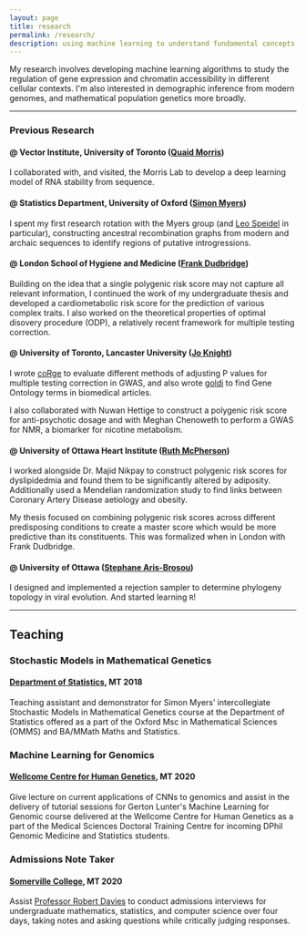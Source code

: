```yaml
---
layout: page
title: research
permalink: /research/
description: using machine learning to understand fundamental concepts in biology.
---
```


My research involves developing machine learning algorithms to study the regulation of gene expression and chromatin accessibility in different cellular contexts.  I'm also interested in demographic inference from modern genomes, and mathematical population genetics more broadly.

--- 

### Previous Research

#### @ Vector Institute, University of Toronto ([Quaid Morris](http://www.morrislab.ca/))

I collaborated with, and visited, the Morris Lab to develop a deep learning model of RNA stability from sequence.

#### @ Statistics Department, University of Oxford ([Simon Myers](https://myersgroup.github.io/))

I spent my first research rotation with the Myers group (and [Leo Speidel](https://leospeidel.com/) in particular), constructing ancestral recombination graphs from modern and archaic sequences to identify regions of putative introgressions. 

#### @ London School of Hygiene and Medicine ([Frank Dudbridge](https://www2.le.ac.uk/departments/health-sciences/people/staff-pages/professorial-staff/professor-frank-dudbridge))

Building on the idea that a single polygenic risk score may not capture all relevant information, I continued the work of my undergraduate thesis and developed a cardiometabolic risk score for the prediction of various complex traits. I also worked on the theoretical properties of optimal disovery procedure (ODP), a relatively recent framework for multiple testing correction. 

#### @ University of Toronto, Lancaster University ([Jo Knight](http://chicas.lancaster-university.uk/people/knight.html<Paste>))

I wrote [coRge](https://github.com/Chris1221/coRge) to evaluate different methods of adjusting P values for multiple testing correction in GWAS, and also wrote [goldi](https://github.com/Chris1221/goldi) to find Gene Ontology terms in biomedical articles. 

I also collaborated with Nuwan Hettige to construct a polygenic risk score for anti-psychotic dosage and with Meghan Chenoweth to perform a GWAS for NMR, a biomarker for nicotine metabolism. 

#### @ University of Ottawa Heart Institute ([Ruth McPherson](https://www.ottawaheart.ca/physician-researcher-profile/mcpherson-ruth))

I worked alongside Dr. Majid Nikpay to construct polygenic risk scores for dyslipidedmia and found them to be significantly altered by adiposity. Additionally used a Mendelian randomization study to find links between Coronary Artery Disease aetiology and obesity. 

My thesis focused on combining polygenic risk scores across different predisposing conditions to create a master score which would be more predictive than its constituents. This was formalized when in London with Frank Dudbridge. 

#### @ University of Ottawa ([Stephane Aris-Brosou](https://science.uottawa.ca/biology/people/aris-brosou-stephane))

I designed and implemented a rejection sampler to determine phylogeny topology in viral evolution. And started learning `R`!  

---

## Teaching 

### Stochastic Models in Mathematical Genetics
#### [Department of Statistics](https://www.stats.ox.ac.uk/), MT 2018

Teaching assistant and demonstrator for Simon Myers’ intercollegiate Stochastic Models in Mathematical Genetics course at the Department of Statistics offered as a part of the Oxford Msc in Mathematical Sciences (OMMS) and BA/MMath Maths and Statistics.

### Machine Learning for Genomics 
#### [Wellcome Centre for Human Genetics](https://www.well.ox.ac.uk/), MT 2020

Give lecture on current applications of CNNs to genomics and assist in the delivery of tutorial sessions for Gerton Lunter's Machine Learning for Genomic course delivered at the Wellcome Centre for Human Genetics as a part of the Medical Sciences Doctoral Training Centre for incoming DPhil Genomic Medicine and Statistics students.

### Admissions Note Taker 
#### [Somerville College](https://some.ox.ac.uk), MT 2020

Assist [Professor Robert Davies](https://www.stats.ox.ac.uk/all-people/professor-robert-davies/) to conduct admissions interviews for undergraduate mathematics, statistics, and computer science over four days, taking notes and asking questions while critically judging responses.

